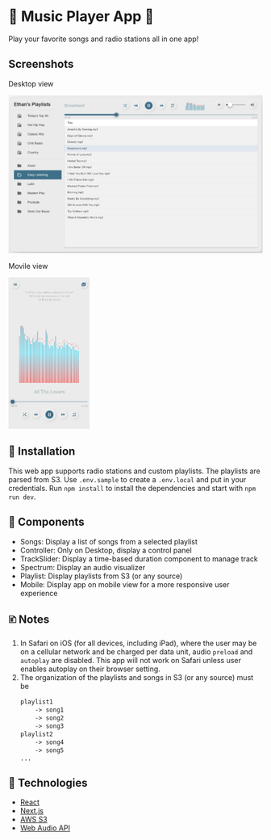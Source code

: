# 🎵 Music Player App 🎵
Play your favorite songs and radio stations all in one app!

## Screenshots

Desktop view

![Desktop](./screenshot-desktop.jpg)


Movile view

<img src="screenshot-mobile.jpg" height="300">

## 🔨 Installation
This web app supports radio stations and custom playlists. The playlists are parsed from S3. Use `.env.sample` to create a `.env.local` and put in your credentials. Run `npm install` to install the dependencies and start with `npm run dev`.

## 🧰 Components
- Songs: Display a list of songs from a selected playlist
- Controller: Only on Desktop, display a control panel
- TrackSlider: Display a time-based duration component to manage track
- Spectrum: Display an audio visualizer
- Playlist: Display playlists from S3 (or any source)
- Mobile: Display app on mobile view for a more responsive user experience

## 🗈 Notes
1. In Safari on iOS (for all devices, including iPad), where the user may be on a cellular network and be charged per data unit, audio `preload` and `autoplay` are disabled. This app will not work on Safari unless user enables autoplay on their browser setting.
1. The organization of the playlists and songs in S3 (or any source) must be
    ```
    playlist1
        -> song1
        -> song2
        -> song3
    playlist2
        -> song4
        -> song5
    ...
    ```

## 🔧 Technologies 
+ [React](https://reactjs.org/)
+ [Next.js](https://nextjs.org/)
+ [AWS S3](https://aws.amazon.com/s3/)
+ [Web Audio API](https://developer.mozilla.org/en-US/docs/Web/API/Web_Audio_API)